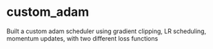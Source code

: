 # custom_adam
Built a custom adam scheduler using gradient clipping, LR scheduling, momentum updates, with two different loss functions
